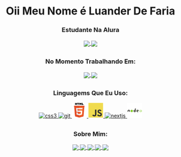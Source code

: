   <h1 align="center">Oii Meu Nome é Luander De Faria</h1>

<h3 align="center">Estudante Na Alura</h3>

<p align="center">
  <a href="https://github-readme-stats.vercel.app/api?username=LuanderFarias&show_icons=true&theme=tokyonight">
    <img
      align="center"
      src="https://github-readme-stats.vercel.app/api?username=LuanderFarias&show_icons=true&theme=tokyonight"
    />
  </a>
  <a href="https://github-readme-stats.vercel.app/api/top-langs/?username=LuanderFarias&show_icons=true&layout=compact&theme=tokyonight">
    <img
      align="center"
      src="https://github-readme-stats.vercel.app/api/top-langs/?username=LuanderFarias&show_icons=true&layout=compact&theme=tokyonight"
    />
  </a>
</p>

##

<h3 align="center">No Momento Trabalhando Em:</h3>

<p align="center">
  <a href="https://github.com/LuanderFarias/Cheep">
    <img
      align="center"
      src="https://github-readme-stats.vercel.app/api/pin/?username=LuanderFarias&repo=Cheep&theme=tokyonight"
    />
  </a>
  <a href="https://github.com/LuanderFarias/Saturnio">
    <img
      align="center"
      src="https://github-readme-stats.vercel.app/api/pin/?username=LuanderFarias&repo=Saturnio&theme=tokyonight"
    />
  </a>
</p>

##

<h3 align="center">Linguagems Que Eu Uso:</h3>

<p align="center"> <a href="https://www.w3schools.com/css/" target="_blank"> <img src="https://cdn.jsdelivr.net/gh/devicons/devicon@v2.12.0/devicon.min.css" alt="css3" width="40" height="40"/> </a> <a href="https://git-scm.com/" target="_blank"> <img src="https://www.vectorlogo.zone/logos/git-scm/git-scm-icon.svg" alt="git" width="40" height="40"/> </a> <a href="https://www.w3.org/html/" target="_blank"> <img src="https://raw.githubusercontent.com/devicons/devicon/master/icons/html5/html5-original-wordmark.svg" alt="html5" width="40" height="40"/> </a> <a href="https://developer.mozilla.org/en-US/docs/Web/JavaScript" target="_blank"> <img src="https://raw.githubusercontent.com/devicons/devicon/master/icons/javascript/javascript-original.svg" alt="javascript" width="40" height="40"/> </a> <a href="https://nextjs.org/" target="_blank"> <img src="https://cdn.worldvectorlogo.com/logos/nextjs-3.svg" alt="nextjs" width="40" height="40"/> </a> <a href="https://nodejs.org" target="_blank"> <img src="https://raw.githubusercontent.com/devicons/devicon/master/icons/nodejs/nodejs-original-wordmark.svg" alt="nodejs" width="40" height="40"/> </a> </p>

##

<h3 align="center">Sobre Mim:</h3>

<p align="center">
  <a href="https://instagram.com/luanderfarias/">
    <img
      align="center"
      src="https://img.shields.io/badge/Instagram-E4405F?style=for-the-badge&logo=instagram&logoColor=white"
    />
  </a>
  <a href="https://twitter.com/LuanderFarias">
    <img
      align="center"
      src="https://img.shields.io/badge/Twitter-1DA1F2?style=for-the-badge&logo=twitter&logoColor=white"
    />
  </a>
  <a href="https://discord.gg/ZP7fGys">
    <img
      align="center"
      src="https://img.shields.io/badge/Discord-7289DA?style=for-the-badge&logo=discord&logoColor=white&link=https://discord.gg/ZP7fGys"
    />
  </a>  <a href="https://www.youtube.com/channel/UC-gZiNTB58C1APIyp15cqxA">
    <img
      align="center"
      src="https://img.shields.io/badge/YouTube-FF0000?style=for-the-badge&logo=youtube&logoColor=white"
    />
  </a>
  <a href="https://codepen.io/LuanderFarias">
    <img
      align="center"
      src="https://img.shields.io/badge/Codepen-000000?style=for-the-badge&logo=codepen&logoColor=white&link=https://codepen.io/LuanderFarias"
    />
  </a>
</p>
